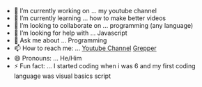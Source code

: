 - 🔭 I’m currently working on ... my youtube channel
- 🌱 I’m currently learning ... how to make better videos
- 👯 I’m looking to collaborate on ... programming (any language)
- 🤔 I’m looking for help with ... Javascript
- 💬 Ask me about ... Programming
- 📫 How to reach me: ... [Youtube Channel](https://www.youtube.com/channel/UCG_1YvYNmdH681QkvCXGiYA/featured) [Grepper](https://www.codegrepper.com/profile/msk-sk)
- 😄 Pronouns: ... He/Him
- ⚡ Fun fact: ... I started coding when i was 6 and my first coding language was visual basics script
